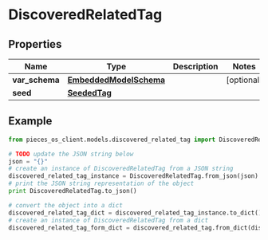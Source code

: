 # DiscoveredRelatedTag


## Properties

Name | Type | Description | Notes
------------ | ------------- | ------------- | -------------
**var_schema** | [**EmbeddedModelSchema**](EmbeddedModelSchema) |  | [optional] 
**seed** | [**SeededTag**](SeededTag) |  | 

## Example

```python
from pieces_os_client.models.discovered_related_tag import DiscoveredRelatedTag

# TODO update the JSON string below
json = "{}"
# create an instance of DiscoveredRelatedTag from a JSON string
discovered_related_tag_instance = DiscoveredRelatedTag.from_json(json)
# print the JSON string representation of the object
print DiscoveredRelatedTag.to_json()

# convert the object into a dict
discovered_related_tag_dict = discovered_related_tag_instance.to_dict()
# create an instance of DiscoveredRelatedTag from a dict
discovered_related_tag_form_dict = discovered_related_tag.from_dict(discovered_related_tag_dict)
```



